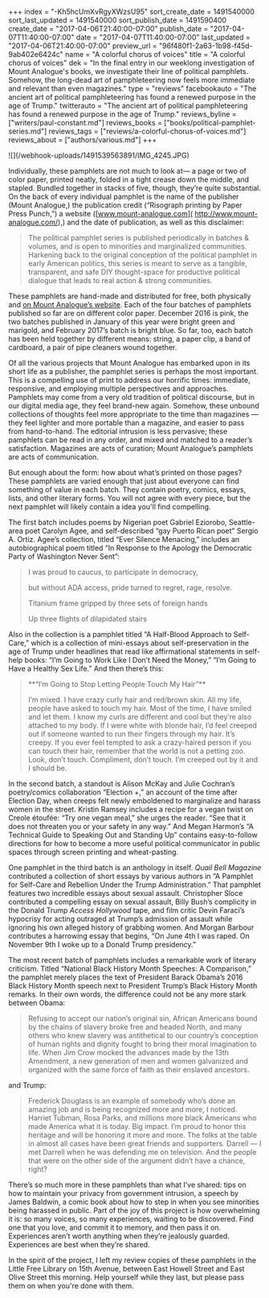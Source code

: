 +++
index = "-Kh5hcUmXvRgyXWzsU95"
sort_create_date = 1491540000
sort_last_updated = 1491540000
sort_publish_date = 1491590400
create_date = "2017-04-06T21:40:00-07:00"
publish_date = "2017-04-07T11:40:00-07:00"
date = "2017-04-07T11:40:00-07:00"
last_updated = "2017-04-06T21:40:00-07:00"
preview_url = "96f480f1-2a63-1b98-f45d-9ab402e6424c"
name = "A colorful chorus of voices"
title = "A colorful chorus of voices"
dek = "In the final entry in our weeklong investigation of Mount Analogue's books, we investigate their line of political pamphlets. Somehow, the long-dead art of pamphleteering now feels more immediate and relevant than even magazines."
type = "reviews"
facebookauto = "The ancient art of political pamphleteering has found a renewed purpose in the age of Trump."
twitterauto = "The ancient art of political pamphleteering has found a renewed purpose in the age of Trump."
reviews_byline = ["writers/paul-constant.md"]
reviews_books = ["books/political-pamphlet-series.md"]
reviews_tags = ["reviews/a-colorful-chorus-of-voices.md"]
reviews_about = ["authors/various.md"]
+++

<p class="image-hero">![](/webhook-uploads/1491539563891/IMG_4245.JPG)</p>

Individually, these pamphlets are not much to look at— a page or two of color paper, printed neatly, folded in a tight crease down the middle, and stapled. Bundled together in stacks of five, though, they’re quite substantial. On the back of every individual pamphlet is the name of the publisher (Mount Analogue,) the publication credit (“Risograph printing by Paper Press Punch,”) a website ([www.mount-analogue.com]( http://www.mount-analogue.com/),) and the date of publication, as well as this disclaimer:

<blockquote>The political pamphlet series is published periodically in batches & volumes, and is open to minorities and marginalized communities. Harkening back to the original conception of the political pamphlet in early American politics, this series is meant to serve as a tangible, transparent, and safe DIY thought-space for productive political dialogue that leads to real action & strong communities.</blockquote>

These pamphlets are hand-made and distributed for free, both physically and [on Mount Analogue’s website](http://www.mount-analogue.com/political-pamphlets/). Each of the four batches of pamphlets published so far are on different color paper. December 2016 is pink, the two batches published in January of this year were bright green and marigold, and February 2017’s batch is bright blue. So far, too, each batch has been held together by different means: string, a paper clip, a band of cardboard, a pair of pipe cleaners wound together.

Of all the various projects that Mount Analogue has embarked upon in its short life as a publisher, the pamphlet series is perhaps the most important. This is a compelling use of print to address our horrific times: immediate, responsive, and employing multiple perspectives and approaches. Pamphlets may come from a very old tradition of political discourse, but in our digital media age, they feel brand-new again. Somehow, these unbound collections of thoughts feel more appropriate to the time than magazines — they feel lighter and more portable than a magazine, and easier to pass from hand-to-hand. The editorial intrusion is less pervasive; these pamphlets can be read in any order, and mixed and matched to a reader’s satisfaction. Magazines are acts of curation; Mount Analogue’s pamphlets are acts of communication.

But enough about the form: how about what’s printed on those pages? These pamphlets are varied enough that just about everyone can find something of value in each batch. They contain poetry, comics, essays, lists, and other literary forms. You will not agree with every piece, but the next pamphlet will likely contain a idea you'll find compelling. 

The first batch includes poems by Nigerian poet Gabriel Eziorobo, Seattle-area poet Carolyn Agee, and self-described “gay Puerto Rican poet” Sergio A. Ortiz. Agee’s collection, titled “Ever Silence Menacing,” includes an autobiographical poem titled “In Response to the Apology the Democratic Party of Washington Never Sent”:

<blockquote> <p class="noindent">I was proud to caucus, to participate in democracy,</p>
<p class="noindent">but without ADA access, pride turned to regret, rage, resolve.</p>
<p class="noindent">Titanium frame gripped by three sets of foreign hands</p>
<p class="noindent">Up three flights of dilapidated stairs</p></blockquote>

Also in the collection is a pamphlet titled “A Half-Blood Approach to Self-Care,” which is a collection of mini-essays about self-preservation in the age of Trump under headlines that read like affirmational statements in self-help books: “I’m Going to Work Like I Don’t Need the Money,” “I’m Going to Have a Healthy Sex Life.” And then there’s this:

<blockquote><p class="noindent">**“I’m Going to Stop Letting People Touch My Hair”**</p>

<p>I’m mixed. I have crazy curly hair and red/brown skin. All my life, people have asked to touch my hair. Most of the time, I have smiled and let them. I know my curls are different and cool but they’re also attached to my body. If I were white with blonde hair, I’d feel creeped out if someone wanted to run their fingers through my hair. It’s creepy. If you ever feel tempted to ask a crazy-haired person if you can touch their hair, remember that the world is not a petting zoo. Look, don’t touch. Compliment, don’t touch. I’m creeped out by it and I should be.</p></blockquote>

In the second batch, a standout is Alison McKay and Julie Cochran’s poetry/comics collaboration “Election +,” an account of the time after Election Day, when creeps felt newly emboldened to marginalize and harass women in the street. Kristin Ramsey includes a recipe for a vegan twist on Creole étoufée: “Try one vegan meal,” she urges the reader. “See that it does not threaten you or your safety in any way.” And Megan Harmon’s “A Technical Guide to Speaking Out and Standing Up” contains easy-to-follow directions for how to become a more useful political communicator in public spaces through screen printing and wheat-pasting.

One pamphlet in the third batch is an anthology in itself. *Quail Bell Magazine* contributed a collection of short essays by various authors in “A Pamphlet for Self-Care and Rebellion Under the Trump Administration.” That pamphlet features two incredible essays about sexual assault. Christopher Sloce contributed a compelling essay on sexual assault, Billy Bush’s complicity in the Donald Trump *Access Hollywood* tape, and film critic Devin Faraci’s hypocrisy for acting outraged at Trump’s admission of assault while ignoring his own alleged history of grabbing women. And Morgan Barbour contributes a harrowing essay that begins, “On June 4th I was raped. On November 9th I woke up to a Donald Trump presidency.” 

The most recent batch of pamphlets includes a remarkable work of literary criticism. Titled “National Black History Month Speeches: A Comparison,” the pamphlet merely places the text of President Barack Obama’s 2016 Black History Month speech next to President Trump’s Black History Month remarks. In their own words, the difference could not be any more stark between Obama:

<blockquote>Refusing to accept our nation’s original sin, African Americans bound by the chains of slavery broke free and headed North, and many others who knew slavery was antithetical to our country’s conception of human rights and dignity fought to bring their moral imagination to life. When Jim Crow mocked the advances made by the 13th Amendment, a new generation of men and women galvanized and organized with the same force of faith as their enslaved ancestors.</blockquote>

and Trump:

<blockquote>Frederick Douglass is an example of somebody who’s done an amazing job and is being recognized more and more, I noticed. Harriet Tubman, Rosa Parks, and millions more black Americans who made America what it is today. Big impact. I’m proud to honor this heritage and will be honoring it more and more. The folks at the table in almost all cases have been great friends and supporters. Darrell — I met Darrell when he was defending me on television. And the people that were on the other side of the argument didn’t have a chance, right?</blockquote>

There’s so much more in these pamphlets than what I’ve shared: tips on how to maintain your privacy from government intrusion, a speech by James Baldwin, a comic book about how to step in when you see minorities being harassed in public. Part of the joy of this project is how overwhelming it is: so many voices, so many experiences, waiting to be discovered. Find one that you love, and commit it to memory, and then pass it on. Experiences aren’t worth anything when they’re jealously guarded. Experiences are best when they’re shared.

<p class="footer"> In the spirit of the project, I left my review copies of these pamphlets in the Little Free Library on 15th Avenue, between East Howell Street and East Olive Street this morning. Help yourself while they last, but please pass them on when you're done with them.</p>
